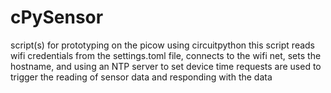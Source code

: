# cPySensor
script(s) for prototyping on the picow using circuitpython
this script reads wifi credentials from the settings.toml file,
connects to the wifi net, sets the hostname, and using an NTP server to set device time
requests are used to trigger the reading of sensor data and responding with the data
